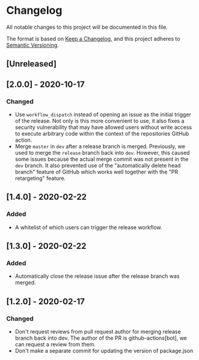 # Changelog

All notable changes to this project will be documented in this file.

The format is based on [Keep a Changelog](https://keepachangelog.com/en/1.0.0/),
and this project adheres to [Semantic Versioning](https://semver.org/spec/v2.0.0.html).

## [Unreleased]


## [2.0.0] - 2020-10-17

### Changed

- Use `workflow_dispatch` instead of opening an issue as the initial trigger of the release.
  Not only is this more convenient to use, it also fixes a security vulnerability that may have allowed users without write access to execute arbitrary code within the context of the repositories GitHub action.
- Merge `master` in `dev` after a release branch is merged.
  Previously, we used to merge the `release` branch back into `dev`.
  However, this caused some issues because the actual merge commit was not present in the `dev` branch.
  It also prevented use of the "automatically delete head branch" feature of GitHub which works well together with the "PR retargeting" feature.

## [1.4.0] - 2020-02-22

### Added

- A whitelist of which users can trigger the release workflow.

## [1.3.0] - 2020-02-22

### Added

- Automatically close the release issue after the release branch was merged.

## [1.2.0] - 2020-02-17

### Changed

- Don't request reviews from pull request author for merging release branch back into dev.
  The author of the PR is github-actions[bot], we can request a review from them.
- Don't make a separate commit for updating the version of package.json

